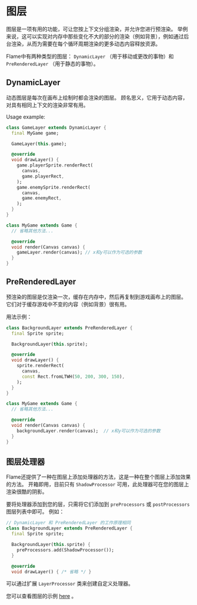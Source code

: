 # 图层
图层是一项有用的功能，可让您按上下文分组渲染，并允许您进行预渲染。 举例来说，这可以实现对内存中那些变化不大的部分的渲染（例如背景），例如通过后台渲染，从而为需要在每个循环周期渲染的更多动态内容释放资源。

Flame中有两种类型的图层： `DynamicLayer` （用于移动或更改的事物）和 `PreRenderedLayer` （用于静态的事物）。

## DynamicLayer
动态图层是每次在画布上绘制时都会渲染的图层。 顾名思义，它用于动态内容，对具有相同上下文的渲染非常有用。

Usage example:
```dart
class GameLayer extends DynamicLayer {
  final MyGame game;

  GameLayer(this.game);

  @override
  void drawLayer() {
    game.playerSprite.renderRect(
      canvas,
      game.playerRect,
    );
    game.enemySprite.renderRect(
      canvas,
      game.enemyRect,
    );
  }
}

class MyGame extends Game {
  // 省略其他方法...

  @override
  void render(Canvas canvas) {
    gameLayer.render(canvas); // x和y可以作为可选的参数
  }
}
```

## PreRenderedLayer
预渲染的图层是仅渲染一次，缓存在内存中，然后再复制到游戏画布上的图层。 它们对于缓存游戏中不变的内容（例如背景）很有用。

用法示例：
```dart
class BackgroundLayer extends PreRenderedLayer {
  final Sprite sprite;

  BackgroundLayer(this.sprite);

  @override
  void drawLayer() {
    sprite.renderRect(
      canvas,
      const Rect.fromLTWH(50, 200, 300, 150),
    );
  }
}

class MyGame extends Game {
  // 省略其他方法...

  @override
  void render(Canvas canvas) {
    backgroundLayer.render(canvas);  // x和y可以作为可选的参数
  }
}
```

## 图层处理器
Flame还提供了一种在图层上添加处理器的方法，这是一种在整个图层上添加效果的方法。 开箱即用，目前只有 `ShadowProcessor` 可用，此处理器可在您的图层上渲染很酷的阴影。

要将处理器添加到您的层，只需将它们添加到 `preProcessors` 或 `postProcessors` 图层列表中即可。 例如：

```dart
// DynamicLayer 和 PreRenderedLayer 的工作原理相同
class BackgroundLayer extends PreRenderedLayer {
  final Sprite sprite;

  BackgroundLayer(this.sprite) {
    preProcessors.add(ShadowProcessor());
  }

  @override
  void drawLayer() { /* 省略 */ }
```
可以通过扩展 `LayerProcessor` 类来创建自定义处理器。

您可以查看图层的示例 [here](https://github.com/flame-engine/flame/blob/master/doc/examples/layers) 。
